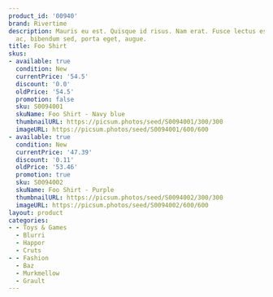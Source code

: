 ```yaml
---
product_id: '00940'
brand: Rivertime
description: Mauris eu est. Quisque id risus. Nam erat. Fusce lectus est, accumsan
  ac, bibendum sed, porta eget, augue.
title: Foo Shirt
skus:
- available: true
  condition: New
  currentPrice: '54.5'
  discount: '0.0'
  oldPrice: '54.5'
  promotion: false
  sku: S0094001
  skuName: Foo Shirt - Navy blue
  thumbnailURL: https://picsum.photos/seed/S0094001/300/300
  imageURL: https://picsum.photos/seed/S0094001/600/600
- available: true
  condition: New
  currentPrice: '47.39'
  discount: '0.11'
  oldPrice: '53.46'
  promotion: true
  sku: S0094002
  skuName: Foo Shirt - Purple
  thumbnailURL: https://picsum.photos/seed/S0094002/300/300
  imageURL: https://picsum.photos/seed/S0094002/600/600
layout: product
categories:
- - Toys & Games
  - Blurri
  - Happor
  - Cruts
- - Fashion
  - Baz
  - Murkmellow
  - Grault
---
```

